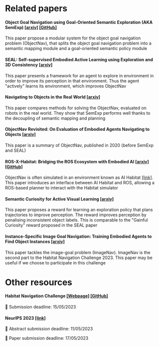 # Related papers
#### Object Goal Navigation using Goal-Oriented Semantic Exploration (AKA SemExp) [[arxiv]](https://arxiv.org/abs/2007.00643) [[GitHub]](https://github.com/devendrachaplot/Object-Goal-Navigation)
This paper propose a modular system for the object goal navigation problem (ObjectNav), that splits the object goal navigation problem into a semantic mapping module and a goal-oriented semantic policy module

#### SEAL: Self-supervised Embodied Active Learning using Exploration and 3D Consistency [[arxiv]](http://arxiv.org/abs/2212.00922)
This paper presents a framework for an agent to explore in environment in order to improve its perception in that environment. Thus the agent "actively" learns its environment, which improves ObjectNav

#### Navigating to Objects in the Real World [[arxiv]](http://arxiv.org/abs/2212.00922) 
This paper compares methods for solving the ObjectNav, evaluated on robots in the real world. They show that SemExp performs well thanks to the decoupling of semantic mapping and planning

#### ObjectNav Revisited: On Evaluation of Embodied Agents Navigating to Objects [[arxiv]](http://arxiv.org/abs/2006.13171)
This paper is a summary of ObjectNav, published in 2020 (before SemExp and SEAL)

#### ROS-X-Habitat: Bridging the ROS Ecosystem with Embodied AI [[arxiv]](http://arxiv.org/abs/2109.07703) [[GitHub]](https://github.com/ericchen321/ros_x_habitat)
ObjectNav is often simulated in an environment known as AI Habitat [[link]](https://aihabitat.org).
This paper introduces an interface between AI Habitat and ROS, allowing a ROS-based planner to interact with the Habitat simulator

#### Semantic Curiosity for Active Visual Learning [[arxiv]](http://arxiv.org/abs/2006.09367)
This paper proposes a reward for learning an exploration policy that plans trajectories to improve perception.
The reward improves perception by penalising inconsistent object labels.
This is comparable to the "Gainful Curiosity" reward proposed in the SEAL paper

#### Instance-Specific Image Goal Navigation: Training Embodied Agents to Find Object Instances [[arxiv]](http://arxiv.org/abs/2211.15876)
This paper tackles the image-goal problem (ImageNav).
ImageNav is the second part to the Habitat Navigation Challenge 2023.
This paper may be useful if we choose to participate in this challenge


# Other resources
#### Habitat Navigation Challenge [[Webpage]](https://aihabitat.org/challenge/2023/) [[GitHub]](https://github.com/facebookresearch/habitat-challenge/tree/navigation-challenge-2023)
🚨 Submission deadline: 15/05/2023

#### NeurIPS 2023 [[link]](https://nips.cc)
🚨 Abstract submission deadline: 11/05/2023

🚨 Paper submission deadline: 17/05/2023
